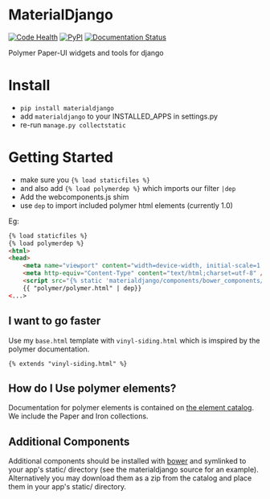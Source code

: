 # MaterialDjango
[![Code Health](https://landscape.io/github/Colorless-Green-Ideas/MaterialDjango/master/landscape.svg?style=flat)](https://landscape.io/github/Colorless-Green-Ideas/MaterialDjango/master)
[![PyPI](https://img.shields.io/pypi/v/materialdjango.svg)](https://pypi.python.org/pypi/MaterialDjango)
[![Documentation Status](https://readthedocs.org/projects/materialdjango/badge/?version=latest)](http://materialdjango.readthedocs.io/en/latest/?badge=latest)

Polymer Paper-UI widgets and tools for django


# Install
 - `pip install materialdjango`
 - add `materialdjango` to your INSTALLED_APPS in settings.py
 - re-run `manage.py collectstatic`

# Getting Started
 - make sure you `{% load staticfiles %}`
 - and also add `{% load polymerdep %}` which imports our filter `|dep`
 - Add the webcomponents.js shim
 - use `dep` to import included polymer html elements (currently 1.0)

Eg:
```html
{% load staticfiles %}
{% load polymerdep %}
<html>
<head>
    <meta name="viewport" content="width=device-width, initial-scale=1.0">
    <meta http-equiv="Content-Type" content="text/html;charset=utf-8" />
    <script src="{% static 'materialdjango/components/bower_components/webcomponentsjs/webcomponents-lite.js' %}"></script>
    {{ "polymer/polymer.html" | dep}}
<...>
```

## I want to go faster

Use my `base.html` template with `vinyl-siding.html` which is imspired by the polymer documentation.

`{% extends "vinyl-siding.html" %}`

## How do I Use polymer elements?

Documentation for polymer elements is contained on [the element catalog](https://elements.polymer-project.org/browse?package=paper-elements). We include the Paper and Iron collections. 

## Additional Components
Additional components should be installed with [bower](http://bower.io/) and symlinked to your app's static/ directory (see the materialdjango source for an example). Alternatively you may download them as a zip from the catalog and place them in your app's static/ directory.

